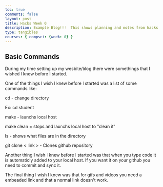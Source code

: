```yaml
---
toc: true
comments: false
layout: post
title: Hacks Week 0
description: Example Blog!!!  This shows planning and notes from hacks.
type: tangibles
courses: { compsci: {week: 0} }
---
```

## Basic Commands

During my time setting up my wesbite/blog there were somethings that I wished I knew before I started.

One of the things I wish I knew before I started was a list of some commands like:

cd - change directory

  Ex: cd student

make - launchs local host

make clean = stops and launchs local host to "clean it"

ls - shows what files are in the directory

git clone < link > -  Clones github repository

Another thing I wish I knew before I started was that when you type code it is automaticly added to your local host. If you want it on your github you need to commit and sync it. 

The final thing I wish I knew was that for gifs and videos you need a embeaded link and that a normal link doesn't work.
